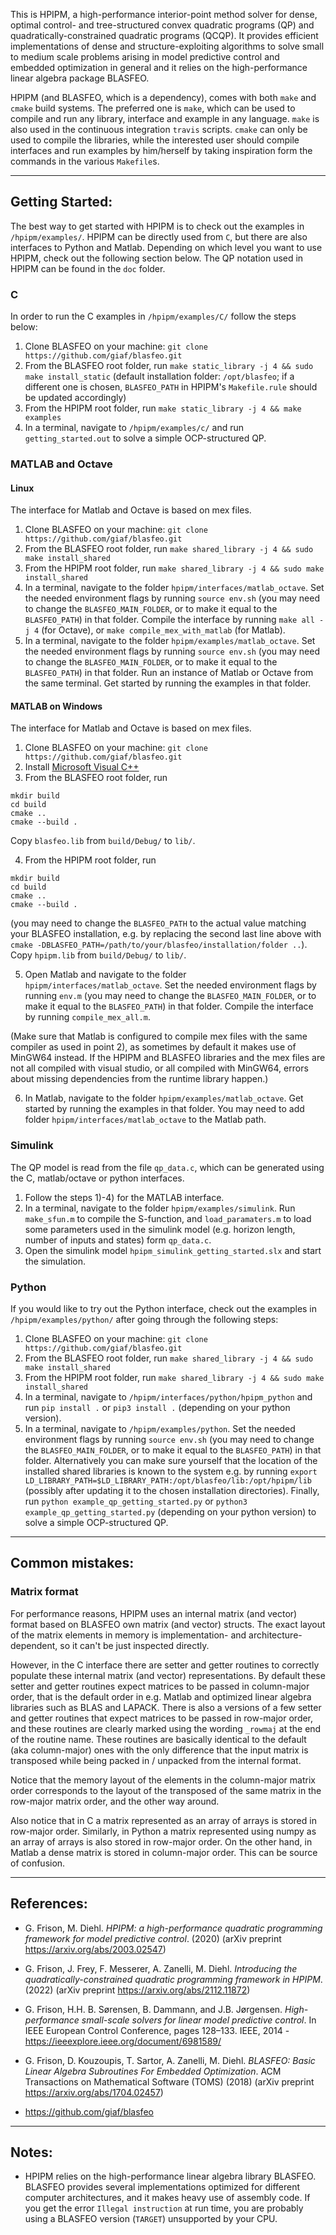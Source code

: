 This is HPIPM, a high-performance interior-point method solver for dense, optimal control- and tree-structured convex quadratic programs (QP) and quadratically-constrained quadratic programs (QCQP).
It provides efficient implementations of dense and structure-exploiting algorithms to solve small to medium scale problems arising in model predictive control and embedded optimization in general and it relies on the high-performance linear algebra package BLASFEO.

HPIPM (and BLASFEO, which is a dependency), comes with both `make` and `cmake` build systems.
The preferred one is `make`, which can be used to compile and run any library, interface and example in any language.
`make` is also used in the continuous integration `travis` scripts.
`cmake` can only be used to compile the libraries, while the interested user should compile interfaces and run examples by him/herself by taking inspiration form the commands in the various `Makefile`s.

--------------------------------------------------

## Getting Started:
The best way to get started with HPIPM is to check out the examples in `/hpipm/examples/`.
HPIPM can be directly used from `C`, but there are also interfaces to Python and Matlab.
Depending on which level you want to use HPIPM, check out the following section below.
The QP notation used in HPIPM can be found in the `doc` folder.

### C
In order to run the C examples in `/hpipm/examples/C/` follow the steps below:
1) Clone BLASFEO on your machine: `git clone https://github.com/giaf/blasfeo.git` 
2) From the BLASFEO root folder, run `make static_library -j 4 && sudo make install_static` (default installation folder: `/opt/blasfeo`; if a different one is chosen, `BLASFEO_PATH` in HPIPM's `Makefile.rule` should be updated accordingly)
3) From the HPIPM root folder, run `make static_library -j 4 && make examples`
4) In a terminal, navigate to `/hpipm/examples/c/` and run `getting_started.out` to solve a simple OCP-structured QP.

### MATLAB and Octave
#### Linux
The interface for Matlab and Octave is based on mex files.
1) Clone BLASFEO on your machine: `git clone https://github.com/giaf/blasfeo.git`
2) From the BLASFEO root folder, run `make shared_library -j 4 && sudo make install_shared`
3) From the HPIPM root folder, run `make shared_library -j 4 && sudo make install_shared`
4) In a terminal, navigate to the folder `hpipm/interfaces/matlab_octave`.
Set the needed environment flags by running `source env.sh` (you may need to change the `BLASFEO_MAIN_FOLDER`, or to make it equal to the `BLASFEO_PATH`) in that folder.
Compile the interface by running `make all -j 4` (for Octave), or `make compile_mex_with_matlab` (for Matlab).
5) In a terminal, navigate to the folder `hpipm/examples/matlab_octave`.
Set the needed environment flags by running `source env.sh` (you may need to change the `BLASFEO_MAIN_FOLDER`, or to make it equal to the `BLASFEO_PATH`) in that folder.
Run an instance of Matlab or Octave from the same terminal.
Get started by running the examples in that folder.

#### MATLAB on Windows
The interface for Matlab and Octave is based on mex files.
1) Clone BLASFEO on your machine: `git clone https://github.com/giaf/blasfeo.git`
2) Install [Microsoft Visual C++](https://visualstudio.microsoft.com/downloads/)
3) From the BLASFEO root folder, run
```
mkdir build
cd build
cmake ..
cmake --build .
```
Copy `blasfeo.lib` from `build/Debug/` to `lib/`.

4) From the HPIPM root folder, run
```
mkdir build
cd build
cmake ..
cmake --build .
```
(you may need to change the `BLASFEO_PATH` to the actual value matching your BLASFEO installation, e.g. by replacing the second last line above with `cmake -DBLASFEO_PATH=/path/to/your/blasfeo/installation/folder ..`).
Copy `hpipm.lib` from `build/Debug/` to `lib/`.

5) Open Matlab and navigate to the folder `hpipm/interfaces/matlab_octave`.
Set the needed environment flags by running `env.m` (you may need to change the `BLASFEO_MAIN_FOLDER`, or to make it equal to the `BLASFEO_PATH`) in that folder.
Compile the interface by running `compile_mex_all.m`.

(Make sure that Matlab is configured to compile mex files with the same compiler as used in point 2), as sometimes by default it makes use of MinGW64 instead.
If the HPIPM and BLASFEO libraries and the mex files are not all compiled with visual studio, or all compiled with MinGW64, errors about missing dependencies from the runtime library happen.)

6) In Matlab, navigate to the folder `hpipm/examples/matlab_octave`.
Get started by running the examples in that folder. You may need to add folder `hpipm/interfaces/matlab_octave` to the Matlab path.

### Simulink
The QP model is read from the file `qp_data.c`, which can be generated using the C, matlab/octave or python interfaces.
1) Follow the steps 1)-4) for the MATLAB interface.
2) In a terminal, navigate to the folder `hpipm/examples/simulink`.
Run `make_sfun.m` to compile the S-function, and `load_paramaters.m` to load some parameters used in the simulink model (e.g. horizon length, number of inputs and states) form `qp_data.c`.
3) Open the simulink model `hpipm_simulink_getting_started.slx` and start the simulation. 

### Python
If you would like to try out the Python interface, check out the examples in `/hpipm/examples/python/` after going through the following steps:
1) Clone BLASFEO on your machine: `git clone https://github.com/giaf/blasfeo.git`
2) From the BLASFEO root folder, run `make shared_library -j 4 && sudo make install_shared`
3) From the HPIPM root folder, run `make shared_library -j 4 && sudo make install_shared`
4) In a terminal, navigate to `/hpipm/interfaces/python/hpipm_python` and run `pip install .` or  `pip3 install .` (depending on your python version).
5) In a terminal, navigate to `/hpipm/examples/python`.
Set the needed environment flags by running `source env.sh` (you may need to change the `BLASFEO_MAIN_FOLDER`, or to make it equal to the `BLASFEO_PATH`) in that folder.
Alternatively you can make sure yourself that the location of the installed shared libraries is known to the system e.g. by running `export LD_LIBRARY_PATH=$LD_LIBRARY_PATH:/opt/blasfeo/lib:/opt/hpipm/lib` (possibly after updating it to the chosen installation directories).
Finally, run `python example_qp_getting_started.py` or `python3 example_qp_getting_started.py` (depending on your python version) to solve a simple OCP-structured QP.

--------------------------------------------------

## Common mistakes:

### Matrix format
For performance reasons, HPIPM uses an internal matrix (and vector) format based on BLASFEO own matrix (and vector) structs.
The exact layout of the matrix elements in memory is implementation- and architecture-dependent, so it can't be just inspected directly.

However, in the C interface there are setter and getter routines to correctly populate these internal matrix (and vector) representations.
By default these setter and getter routines expect matrices to be passed in column-major order, that is the default order in e.g. Matlab and optimized linear algebra libraries such as BLAS and LAPACK.
There is also a versions of a few setter and getter routines that expect matrices to be passed in row-major order, and these routines are clearly marked using the wording `_rowmaj` at the end of the routine name.
These routines are basically identical to the default (aka column-major) ones with the only difference that the input matrix is transposed while being packed in / unpacked from the internal format.

Notice that the memory layout of the elements in the column-major matrix order corresponds to the layout of the transposed of the same matrix in the row-major matrix order, and the other way around.

Also notice that in C a matrix represented as an array of arrays is stored in row-major order.
Similarly, in Python a matrix represented using numpy as an array of arrays is also stored in row-major order.
On the other hand, in Matlab a dense matrix is stored in column-major order.
This can be source of confusion.

--------------------------------------------------

## References:

- G. Frison, M. Diehl.
*HPIPM: a high-performance quadratic programming framework for model predictive control*.
(2020)
(arXiv preprint <https://arxiv.org/abs/2003.02547>)

- G. Frison, J. Frey, F. Messerer, A. Zanelli, M. Diehl.
*Introducing the quadratically-constrained quadratic programming framework in HPIPM*.
(2022)
(arXiv preprint <https://arxiv.org/abs/2112.11872>)

- G. Frison, H.H. B. Sørensen, B. Dammann, and J.B. Jørgensen.
*High-performance small-scale solvers for linear model predictive control*.
In IEEE European Control Conference, pages 128–133. IEEE, 2014 - <https://ieeexplore.ieee.org/document/6981589/>

- G. Frison, D. Kouzoupis, T. Sartor, A. Zanelli, M. Diehl.
*BLASFEO: Basic Linear Algebra Subroutines For Embedded Optimization*.
ACM Transactions on Mathematical Software (TOMS) (2018)
(arXiv preprint <https://arxiv.org/abs/1704.02457>)

- <https://github.com/giaf/blasfeo>

--------------------------------------------------

## Notes:

- HPIPM relies on the high-performance linear algebra library BLASFEO.
BLASFEO provides several implementations optimized for different computer architectures, and it makes heavy use of assembly code.
If you get the error `Illegal instruction` at run time, you are probably using a BLASFEO version (`TARGET`) unsupported by your CPU.
